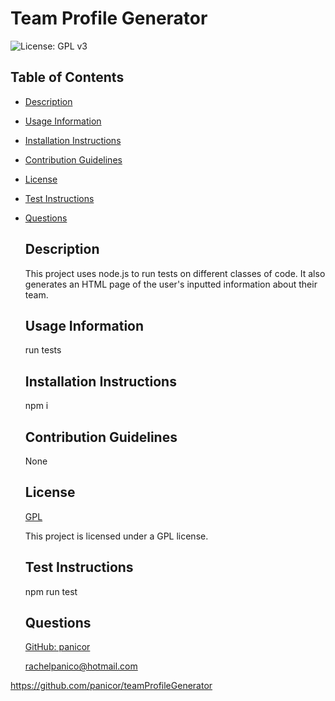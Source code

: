 
  # Team Profile Generator

  ![License: GPL v3](https://img.shields.io/badge/License-GPLv3-blue.svg)

  ## Table of Contents
- [Description](#description)
- [Usage Information](#usage-information)
- [Installation Instructions](#installation-instructions)
- [Contribution Guidelines](#contribution-guidelines)
- [License](#license)
- [Test Instructions](#test-instructions)
- [Questions](#questions)

  ## Description
  This project uses node.js to run tests on different classes of code. It also generates an HTML page of the user's inputted information about their team.
  ## Usage Information
  run tests
  ## Installation Instructions
  npm i
  ## Contribution Guidelines
  None
  ## License
  [GPL](https://www.gnu.org/licenses/gpl-3.0)

  This project is licensed under a GPL license.
  ## Test Instructions
  npm run test
  ## Questions
  [GitHub: panicor](https://github.com/panicor)

  rachelpanico@hotmail.com

https://github.com/panicor/teamProfileGenerator

